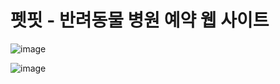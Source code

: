 # 펫핏 - 반려동물 병원 예약 웹 사이트 


![image](https://github.com/user-attachments/assets/b1ac4f5b-6f21-4b7b-9780-dc9bfa453923)

![image](https://github.com/user-attachments/assets/28a58ff2-6070-4af6-9b1a-af119007b4e9)
